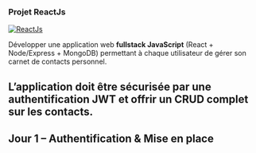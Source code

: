 ### Projet ReactJs

[![ReactJs](https://img.shields.io/badge/react-js)](https://react.dev/)

Développer une application web **fullstack JavaScript** (React + Node/Express + MongoDB) permettant à chaque utilisateur de gérer son carnet de contacts personnel.

L’application doit être sécurisée par une authentification JWT et offrir un CRUD complet sur les contacts.
---

##  Jour 1 – Authentification & Mise en place
